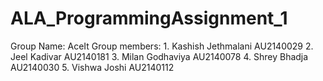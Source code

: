 # ALA_ProgrammingAssignment_1

Group Name: AceIt
Group members: 1. Kashish Jethmalani    AU2140029
               2. Jeel Kadivar          AU2140181
               3. Milan Godhaviya       AU2140078
               4. Shrey Bhadja          AU2140030
               5. Vishwa Joshi          AU2140112
